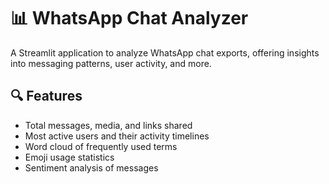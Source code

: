 # 📊 WhatsApp Chat Analyzer

A Streamlit application to analyze WhatsApp chat exports, offering insights into messaging patterns, user activity, and more.

## 🔍 Features

- Total messages, media, and links shared
- Most active users and their activity timelines
- Word cloud of frequently used terms
- Emoji usage statistics
- Sentiment analysis of messages

